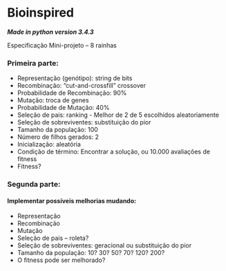 # Bioinspired

**_Made in python version 3.4.3_**

Especificação Mini-projeto – 8 rainhas

### Primeira parte:
* Representação (genótipo): string de bits
* Recombinação: “cut-and-crossfill” crossover
* Probabilidade de Recombinação: 90%
* Mutação: troca de genes
* Probabilidade de Mutação: 40%
* Seleção de pais: ranking - Melhor de 2 de 5 escolhidos aleatoriamente
* Seleção de sobreviventes: substituição do pior
* Tamanho da população: 100
* Número de filhos gerados: 2
* Inicialização: aleatória
* Condição de término: Encontrar a solução, ou 10.000 avaliações de fitness
* Fitness?

### Segunda parte:
#### Implementar possíveis melhorias mudando:
* Representação
* Recombinação 
* Mutação
* Seleção de pais – roleta?
* Seleção de sobreviventes: geracional ou substituição do pior
* Tamanho da população: 10? 30? 50? 70? 120? 200?
* O fitness pode ser melhorado?
